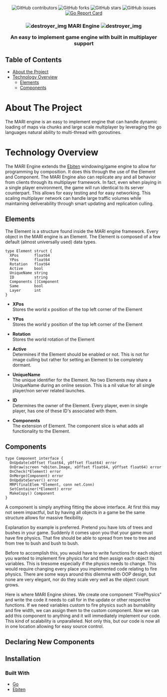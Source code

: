 <div align="center">
  
![GitHub contributors](https://img.shields.io/github/contributors/jtheiss19/MARI-Engine)
![GitHub forks](https://img.shields.io/github/forks/jtheiss19/MARI-Engine?label=Forks)
![GitHub stars](https://img.shields.io/github/stars/jtheiss19/MARI-Engine?style=Stars)
![GitHub issues](https://img.shields.io/github/issues-raw/jtheiss19/MARI-Engine)
[![Go Report Card](https://goreportcard.com/badge/github.com/jtheiss19/MARI-Engine)](https://goreportcard.com/report/github.com/jtheiss19/MARI-Engine)

</div>

<h3 align="center">
    
  ![destroyer_img](https://cdn.discordapp.com/attachments/689340216284020812/689360748920832000/destroyer.png) MARI Engine ![destroyer_img](https://cdn.discordapp.com/attachments/689340216284020812/689360748920832000/destroyer.png)
  
An easy to implement game engine with built in multiplayer support
</h3>


<!-- TABLE OF CONTENTS -->
## Table of Contents

* [About the Project](#about-the-project)
* [Technology Overview](#Technology)
  * [Elements](##Elements)
  * [Components](##Components)

<!-- ABOUT THE PROJECT -->
# About The Project 

The MARI engine is an easy to implement engine that can handle dynamic loading of maps via chunks and large scale multiplayer by leveraging the go languages natural ability to multi-thread with goroutines. 

# Technology Overview

The MARI Engine extends the [Ebiten](https://ebiten.org/) windowing/game engine to allow for programming by composition. It does this through the use of the Element and Component. The MARI Engine also can replicate any and all behavior from clients through its multiplayer framework. In fact, even when playing in a single player environment, the game will run identical to its server counterpart. This allows for easy testing and for easy networking. This scaling multiplayer network can handle large traffic volumes while maintaining deliverability through smart updating and replication culling.

## Elements

The Element is a structure found inside the MARI engine framework. Every object in the MARI engine is an Element. The Element is composed of a few default (almost universally used) data types. 

    type Element struct {
      XPos       float64
      YPos       float64
      Rotation   float64
      Active     bool
      UniqueName string
      ID         string
      Components []Component
      Same       bool
      Layer      int
    }

*   <b>XPos</b>      
Stores the world x position of the top left corner of the Element

*   <b>YPos</b>       
Stores the world y position of the top left corner of the Element

*   <b>Rotation</b>   
Stores the world rotation of the Element

*   <b>Active</b>     
Determines if the Element should be enabled or not. This is not for image culling but rather for setting an Element to be completely dormant. 

*   <b>UniqueName</b>       
The unique identifier for the Element. No two Elements may share a UniqueName during an online session. This is a nil value for all single player/non server related launches.

*   <b>ID</b>         
Determines the owner of the Element. Every player, even in single player, has one of these ID's associated with them. 

*   <b>Components</b>    
The extension of Element. The component slice is what adds all functionality to the Element.

## Components

    type Component interface {
      OnUpdate(xOffset float64, yOffset float64) error
      OnDraw(screen *ebiten.Image, xOffset float64, yOffset float64) error
      OnCheck(*Element) error
      OnMerge(Component) error
      OnUpdateServer() error
      MRP(finalElem *Element, conn net.Conn)
      SetContainer(*Element) error
      MakeCopy() Component
    }

A component is simply anything fitting the above interface. At first this may not seem impactful, but by having all objects in a game be the same structure allows for massive flexibility. 

Explanation by example is preferred. Pretend you have lots of trees and bushes in your game. Suddenly it comes upon you that your game must have fire physics. That fire should be able to spread from tree to tree and from tree to bush and bush to bush.

Before to accomplish this, you would have to write functions for each object you wanted to implement fire physics for and then assign each object its variables. This is tiresome especially if the physics needs to change. This would require changing every place you implemented code relating to fire physics. There are some ways around this dilemma with OOP design, but none are very elegant, nor do they scale very well as the object count grows.

Here is where MARI Engine shines. We create one component "FirePhysics" and write the code it needs to call for in the update or other respective functions. If we need variables custom to fire physics such as burnability and fire width, we can assign them to the custom component. Now we can add this component to anything and it will immediately implement our code. This kind of scalability is unparalleled. Not only this, but our code is now all in one location allowing for easy source control. 

## Declaring New Components 

## Installation



### Built With

* [Go](https://golang.org/)
* [Ebiten](https://ebiten.org/)